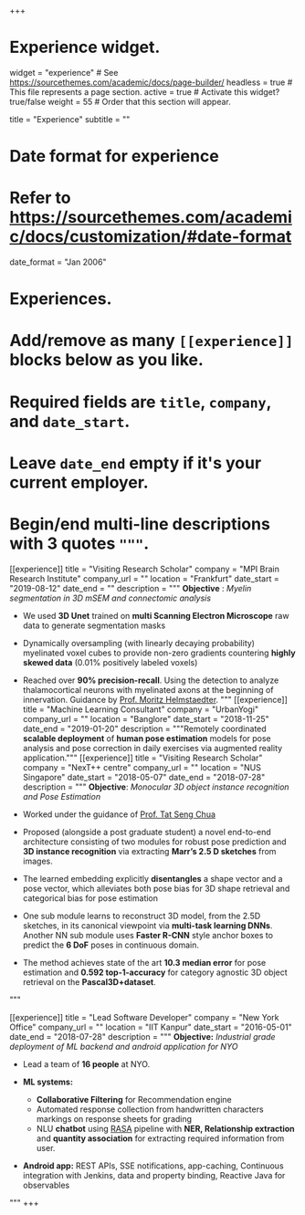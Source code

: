 +++
# Experience widget.
widget = "experience"  # See https://sourcethemes.com/academic/docs/page-builder/
headless = true  # This file represents a page section.
active = true  # Activate this widget? true/false
weight = 55  # Order that this section will appear.

title = "Experience"
subtitle = ""

# Date format for experience
#   Refer to https://sourcethemes.com/academic/docs/customization/#date-format
date_format = "Jan 2006"

# Experiences.
#   Add/remove as many `[[experience]]` blocks below as you like.
#   Required fields are `title`, `company`, and `date_start`.
#   Leave `date_end` empty if it's your current employer.
#   Begin/end multi-line descriptions with 3 quotes `"""`.
[[experience]]
  title = "Visiting Research Scholar"
  company = "MPI Brain Research Institute"
  company_url = ""
  location = "Frankfurt"
  date_start = "2019-08-12"
  date_end = ""
  description = """
**Objective** : _Myelin segmentation in 3D mSEM and connectomic analysis_

* We used **3D Unet** trained on **multi Scanning Electron Microscope** raw data to generate segmentation masks

* Dynamically oversampling (with linearly decaying probability) myelinated voxel cubes to provide non-zero gradients countering **highly skewed data** (0.01% positively labeled voxels)

* Reached over **90% precision-recall**. Using the detection to analyze thalamocortical neurons with myelinated
axons at the beginning of innervation.
Guidance by [Prof. Moritz Helmstaedter](http://brain.mpg.de/research/helmstaedter-department.html).
  """
[[experience]]
  title = "Machine Learning Consultant"
  company = "UrbanYogi"
  company_url = ""
  location = "Banglore"
  date_start = "2018-11-25"
  date_end = "2019-01-20"
  description = """Remotely coordinated **scalable deployment** of **human pose estimation** models for pose analysis and pose correction in daily exercises via augmented reality application."""
[[experience]]
  title = "Visiting Research Scholar"
  company = "NexT++ centre"
  company_url = ""
  location = "NUS Singapore"
  date_start = "2018-05-07"
  date_end = "2018-07-28"
  description = """
**Objective**: _Monocular 3D object instance recognition and Pose Estimation_

* Worked under the guidance of [Prof. Tat Seng Chua](https://www.chuatatseng.com/)

* Proposed (alongside a post graduate student) a novel end-to-end architecture consisting of two modules for robust pose prediction and **3D instance recognition** via extracting **Marr’s 2.5 D sketches** from images.

* The learned embedding explicitly **disentangles** a shape vector and a pose vector,  which alleviates both pose bias for 3D shape retrieval and categorical bias for pose estimation

* One sub module learns to reconstruct 3D model, from the 2.5D sketches, in its canonical viewpoint via **multi-task learning DNNs**. Another NN sub module uses **Faster R-CNN** style anchor boxes to predict the **6 DoF** poses in continuous domain.

* The method achieves state of the art **10.3 median error** for pose estimation and **0.592 top-1-accuracy** for category agnostic 3D object retrieval on the **Pascal3D+dataset**.

"""

[[experience]]
  title = "Lead Software Developer"
  company = "New York Office"
  company_url = ""
  location = "IIT Kanpur"
  date_start = "2016-05-01"
  date_end = "2018-07-28"
  description = """
  **Objective:** _Industrial grade deployment of ML backend and android application for NYO_

* Lead a team of **16 people** at NYO.

* **ML systems:**

	*  **Collaborative Filtering** for Recommendation engine
	*  Automated response collection from handwritten characters markings on response sheets for grading
	*  NLU **chatbot** using [RASA](https://rasa.com/) pipeline with **NER, Relationship extraction** and **quantity association** for extracting required information from user.
* **Android app:**  REST APIs, SSE notifications, app-caching, Continuous integration with Jenkins, data and property binding, Reactive Java for observables



"""
+++
